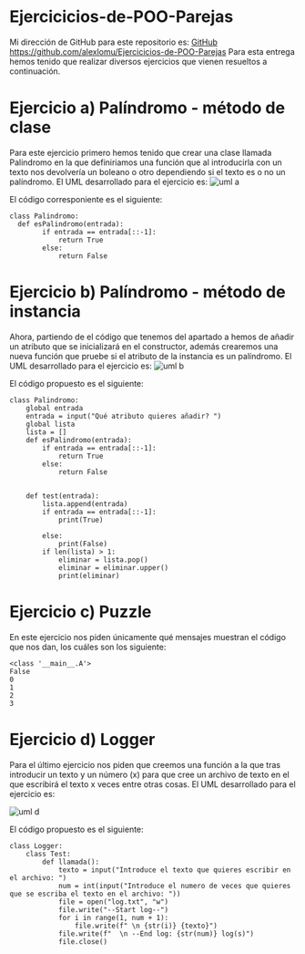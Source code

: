 # Ejercicicios-de-POO-Parejas
Mi dirección de GitHub para este repositorio es: [GitHub](https://github.com/alexlomu/Ejercicicios-de-POO-Parejas)
https://github.com/alexlomu/Ejercicicios-de-POO-Parejas
Para esta entrega hemos tenido que realizar diversos ejercicios que vienen resueltos a continuación.

# Ejercicio a) Palíndromo - método de clase
Para este ejercicio primero hemos tenido que crear una clase llamada Palindromo en la que definiriamos una función que al introducirla con un texto nos devolvería un boleano o otro dependiendo si el texto es o no un palíndromo.
El UML desarrollado para el ejercicio es:
![uml a](https://user-images.githubusercontent.com/91721507/159481810-55e9d7c3-286d-4d30-8920-9a1ed34d6197.PNG)


El código corresponiente es el siguiente:
```
class Palindromo:
  def esPalindromo(entrada):
        if entrada == entrada[::-1]:
            return True
        else:
            return False
```

# Ejercicio b) Palíndromo - método de instancia
Ahora, partiendo de el código que tenemos del apartado a hemos de añadir un atributo que se inicializará en el constructor, además crearemos una nueva función que pruebe si el atributo de la instancia es un palíndromo. 
El UML desarrollado para el ejercicio es:
![uml b](https://user-images.githubusercontent.com/91721507/159481864-41c4b417-41c6-445e-b746-268d48b2a0dd.PNG)


El código propuesto es el siguiente:
```
class Palindromo:
    global entrada
    entrada = input("Qué atributo quieres añadir? ")
    global lista
    lista = []
    def esPalindromo(entrada):
        if entrada == entrada[::-1]:
            return True
        else:
            return False
    
    
    def test(entrada):
        lista.append(entrada)
        if entrada == entrada[::-1]:
            print(True)
            
        else:
            print(False) 
        if len(lista) > 1:
            eliminar = lista.pop()
            eliminar = eliminar.upper()
            print(eliminar)
```

# Ejercicio c) Puzzle
En este ejercicio nos piden únicamente qué mensajes muestran el código que nos dan, los cuáles son los siguiente:
```
<class '__main__.A'>
False
0
1
2
3
```


# Ejercicio d) Logger
Para el último ejercicio nos piden que creemos una función a la que tras introducir un texto y un número (x) para que cree un archivo de texto en el que escribirá el texto x veces entre otras cosas. El UML desarrollado para el ejercicio es:

![uml d](https://user-images.githubusercontent.com/91721507/159482878-3f22a50c-a3b8-4a0a-9f14-3e0b73f8b73c.PNG)


El código propuesto es el siguiente:
```
class Logger:
    class Test:
        def llamada():
            texto = input("Introduce el texto que quieres escribir en el archivo: ")
            num = int(input("Introduce el numero de veces que quieres que se escriba el texto en el archivo: "))
            file = open("log.txt", "w")
            file.write("--Start log--")
            for i in range(1, num + 1):
                file.write(f" \n {str(i)} {texto}")
            file.write(f"  \n --End log: {str(num)} log(s)")
            file.close()
```
